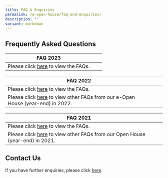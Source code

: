 ```yaml
---
title: FAQ & Enquiries
permalink: /e-open-house/faq-and-enquiries/
description: ""
variant: markdown
---
```

## Frequently Asked Questions



| FAQ 2023 |  |  |
| -------- | -------- | -------- |
| Please click [here](/files/FAQS\faqs%20eopen%20house%202023.pdf) to view the FAQs.  |     |    |

| FAQ 2022 |  |  |
| -------- | -------- | -------- |
| Please click [here](/files/e-Open%20House%202022Nov%20\_9%20Nov%2022.pdf) to view the FAQs.  |    |    |
| Please click [here](/files/%20from%20our%20e-Open%20House%20year-end%20in%202022.pdf) to view other FAQs from our e-Open House (year-end) in 2022. |    |    |

| FAQ 2021 |  |  |
| -------- | -------- | -------- |
| Please click [here](/files/e-Open%20House%202021%20Nov_FAQs.pdf) to view the FAQs.  |     |    |
|Please click [here](/files/e-Open%20House%202021%20Nov_Collated%20FAQs%20from%20online%20engagement%20session%2026%20Nov.pdf) to view other FAQs from our Open House (year-end) in 2021.  |     |    |

## Contact Us
If you have further enquiries, please click [here](http://gg.gg/eOH_enquiries).